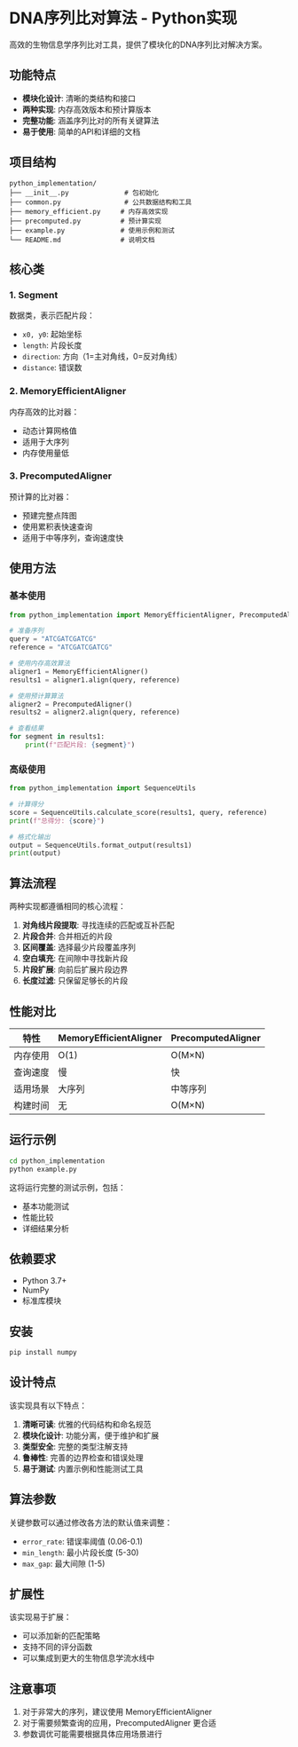 # DNA序列比对算法 - Python实现

高效的生物信息学序列比对工具，提供了模块化的DNA序列比对解决方案。

## 功能特点

- **模块化设计**: 清晰的类结构和接口
- **两种实现**: 内存高效版本和预计算版本
- **完整功能**: 涵盖序列比对的所有关键算法
- **易于使用**: 简单的API和详细的文档

## 项目结构

```
python_implementation/
├── __init__.py              # 包初始化
├── common.py                # 公共数据结构和工具
├── memory_efficient.py     # 内存高效实现
├── precomputed.py          # 预计算实现
├── example.py              # 使用示例和测试
└── README.md               # 说明文档
```

## 核心类

### 1. Segment
数据类，表示匹配片段：
- `x0, y0`: 起始坐标
- `length`: 片段长度
- `direction`: 方向（1=主对角线，0=反对角线）
- `distance`: 错误数

### 2. MemoryEfficientAligner
内存高效的比对器：
- 动态计算网格值
- 适用于大序列
- 内存使用量低

### 3. PrecomputedAligner
预计算的比对器：
- 预建完整点阵图
- 使用累积表快速查询
- 适用于中等序列，查询速度快

## 使用方法

### 基本使用

```python
from python_implementation import MemoryEfficientAligner, PrecomputedAligner

# 准备序列
query = "ATCGATCGATCG"
reference = "ATCGATCGATCG"

# 使用内存高效算法
aligner1 = MemoryEfficientAligner()
results1 = aligner1.align(query, reference)

# 使用预计算算法
aligner2 = PrecomputedAligner()
results2 = aligner2.align(query, reference)

# 查看结果
for segment in results1:
    print(f"匹配片段: {segment}")
```

### 高级使用

```python
from python_implementation import SequenceUtils

# 计算得分
score = SequenceUtils.calculate_score(results1, query, reference)
print(f"总得分: {score}")

# 格式化输出
output = SequenceUtils.format_output(results1)
print(output)
```

## 算法流程

两种实现都遵循相同的核心流程：

1. **对角线片段提取**: 寻找连续的匹配或互补匹配
2. **片段合并**: 合并相近的片段
3. **区间覆盖**: 选择最少片段覆盖序列
4. **空白填充**: 在间隙中寻找新片段
5. **片段扩展**: 向前后扩展片段边界
6. **长度过滤**: 只保留足够长的片段

## 性能对比

| 特性     | MemoryEfficientAligner | PrecomputedAligner |
| -------- | ---------------------- | ------------------ |
| 内存使用 | O(1)                   | O(M×N)             |
| 查询速度 | 慢                     | 快                 |
| 适用场景 | 大序列                 | 中等序列           |
| 构建时间 | 无                     | O(M×N)             |

## 运行示例

```bash
cd python_implementation
python example.py
```

这将运行完整的测试示例，包括：
- 基本功能测试
- 性能比较
- 详细结果分析

## 依赖要求

- Python 3.7+
- NumPy
- 标准库模块

## 安装

```bash
pip install numpy
```

## 设计特点

该实现具有以下特点：

1. **清晰可读**: 优雅的代码结构和命名规范
2. **模块化设计**: 功能分离，便于维护和扩展
3. **类型安全**: 完整的类型注解支持
4. **鲁棒性**: 完善的边界检查和错误处理
5. **易于测试**: 内置示例和性能测试工具

## 算法参数

关键参数可以通过修改各方法的默认值来调整：

- `error_rate`: 错误率阈值 (0.06-0.1)
- `min_length`: 最小片段长度 (5-30)
- `max_gap`: 最大间隙 (1-5)

## 扩展性

该实现易于扩展：
- 可以添加新的匹配策略
- 支持不同的评分函数
- 可以集成到更大的生物信息学流水线中

## 注意事项

1. 对于非常大的序列，建议使用 MemoryEfficientAligner
2. 对于需要频繁查询的应用，PrecomputedAligner 更合适
3. 参数调优可能需要根据具体应用场景进行
